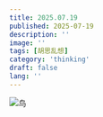 ```yaml
---
title: 2025.07.19
published: 2025-07-19
description: ''
image: ''
tags: [胡思乱想]
category: 'thinking'
draft: false 
lang: ''
---
```


![鸟](https://pub-c3306c5d138f4828a035b38ec399091a.r2.dev/thinking/images/IMG_2025_0719.jpg)
